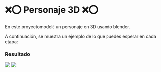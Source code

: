 # ❌⭕ Personaje 3D ❌⭕

En este proyectomodelé un personaje en 3D usando blender.


A continuación, se muestra un ejemplo de lo que puedes esperar en cada etapa:

### Resultado

![](https://github.com/AxelVazMar/Simulacion_Por_Computadora-Axel_Vazquez/blob/main/Pr%C3%A1ctica%2002%20-%20Personaje%203D/PERSONAJE_2.jpg)
![](https://github.com/AxelVazMar/Simulacion_Por_Computadora-Axel_Vazquez/blob/main/Pr%C3%A1ctica%2002%20-%20Personaje%203D/PERSONAJE_2.jpg)






